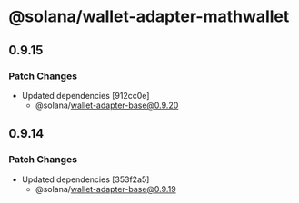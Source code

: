 # @solana/wallet-adapter-mathwallet

## 0.9.15

### Patch Changes

-   Updated dependencies [912cc0e]
    -   @solana/wallet-adapter-base@0.9.20

## 0.9.14

### Patch Changes

-   Updated dependencies [353f2a5]
    -   @solana/wallet-adapter-base@0.9.19
